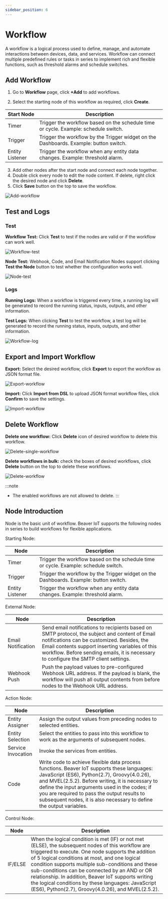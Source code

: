 ```yaml
---
sidebar_position: 6
---
```


# Workflow
A workflow is a logical process used to define, manage, and automate interactions between devices, data, and services. Workflow can connect multiple predefined rules or tasks in series to implement rich and flexible functions, such as threshold alarms and schedule switches.



## Add Workflow

1. Go to **Workflow** page, click **+Add** to add workflows.

2. Select the starting node of this workflow as required, click **Create**.

| Start Node      | Description                                                  |
| --------------- | ------------------------------------------------------------ |
| Timer           | Trigger the workflow based on the schedule time or cycle. Example: schedule switch. |
| Trigger         | Trigger the workflow by the Trigger widget on the Dashboards. Example: button switch. |
| Entity Listener | Trigger the workflow when any entity data changes. Example: threshold alarm. |

3. Add other nodes after the start node and connect each node together. 
4. Double click every node to edit the node content. If delete, right click the desired node and click **Delete**.
5. Click **Save** button on the top to save the workflow.

![Add-workflow](/img/add-workflow.png)



## Test and Logs

### Test

**Workflow Test:** Click **Test** to test if the nodes are valid or if the workflow can work well.

![Workflow-test](/img/workflow-test.png)

**Node Test:** Webhook, Code, and Email Notification Nodes support clicking **Test the Node** button to test whether the configuration works well. 

![Node-test](/img/node-test.png)



### Logs

**Running Logs:** When a workflow is triggered every time, a running log will be generated to record the running status, inputs, outputs, and other information.

**Test Logs:** When clicking **Test** to test the workflow, a test log will be generated to record the running status, inputs, outputs, and other information.

![Workflow-log](/img/workflow-log.png)



## Export and Import Workflow

**Export:** Select the desired workflow, click **Export** to export the workflow as JSON format file.

![Export-workflow](/img/export-workflow.png)

**Import:** Click **Import from DSL** to upload JSON format workflow files, click **Confirm** to save the settings.

![Import-workflow](/img/import-workflow.png)



## Delete Workflow

**Delete one workflow:** Click **Delete** icon of desired workflow to delete this workflow.

![Delete-single-workflow](/img/delete-single-workflow.png)

**Delete workflows in bulk:** check the boxes of desired workflows, click **Delete** button on the top to delete these workflows. 

![Delete-workflow](/img/delete-workflow.png)

:::note

- The enabled workflows are not allowed to delete.
  :::


## Node Introduction

Node is the basic unit of workflow. Beaver IoT supports the following nodes in series to build workflows for flexible applications.

Starting Node:

| Node            | Description                                                  |
| --------------- | ------------------------------------------------------------ |
| Timer           | Trigger the workflow based on the schedule time or cycle. Example: schedule switch. |
| Trigger         | Trigger the workflow by the Trigger widget on the Dashboards. Example: button switch. |
| Entity Listener | Trigger the workflow when any entity data changes. Example: threshold alarm. |

External Node:

| Node               | Description                                                  |
| ------------------ | ------------------------------------------------------------ |
| Email Notification | Send email notifications to recipients based on SMTP protocol, the subject and content of Email notifications can be customized. Besides, the Email contents support inserting variables of this workflow. Before sending emails, it is necessary to configure the SMTP client settings. |
| Webhook Push       | Push the payload values to pre-configured Webhook URL address. If the payload is blank, the workflow will push all output contents from before nodes to the Webhook URL address. |

Action Node:

| Node               | Description                                                  |
| ------------------ | ------------------------------------------------------------ |
| Entity Assigner    | Assign the output values from preceding nodes to selected entities. |
| Entity Selection   | Select the entities to pass into this workflow to work as the arguments of subsequent nodes. |
| Service Invocation | Invoke the services from entities.                           |
| Code               | Write code to achieve flexible data process functions. Beaver IoT supports these languages: JavaScript (ES6), Python(2.7), Groovy(4.0.26), and MVEL(2.5.2). Before writing, it is necessary to define the input arguments used in the codes; if you are required to pass the output results to subsequent nodes, it is also necessary to define the output variables. |

Control Node:

| Node    | Description                                                  |
| ------- | ------------------------------------------------------------ |
| IF/ELSE | When the logical condition is met (IF) or not met (ELSE), the subsequent nodes of this workflow are triggered to execute. One node supports the addition of 5 logical conditions at most, and one logical condition supports multiple sub-conditions and these sub-conditions can be connected by an AND or OR relationship. In addition, Beaver IoT supports writing the logical conditions by these languages: JavaScript (ES6), Python(2.7), Groovy(4.0.26), and MVEL(2.5.2). |

